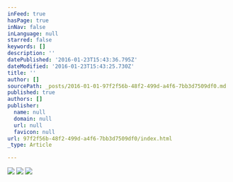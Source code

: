 ```yaml
---
inFeed: true
hasPage: true
inNav: false
inLanguage: null
starred: false
keywords: []
description: ''
datePublished: '2016-01-23T15:43:36.795Z'
dateModified: '2016-01-23T15:43:25.730Z'
title: ''
author: []
sourcePath: _posts/2016-01-01-97f2f56b-48f2-499d-a4f6-7bb3d7509df0.md
published: true
authors: []
publisher:
  name: null
  domain: null
  url: null
  favicon: null
url: 97f2f56b-48f2-499d-a4f6-7bb3d7509df0/index.html
_type: Article

---
```

![](https://s3-us-west-2.amazonaws.com/the-grid-img/p/db49b770a9953d6a3e9dbb7112bfd1bb12464258.jpg)
![](https://s3-us-west-2.amazonaws.com/the-grid-img/p/492d51f57f4b8976b2306b592b4e74a37a2c02dc.jpg)
![](https://the-grid-user-content.s3-us-west-2.amazonaws.com/0c042605-1b0a-4476-8f30-4781d2ac0fe2.JPG)